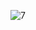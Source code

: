 
![7](https://github.com/minusZeroo/learnX-platform/assets/45848426/2b553dbd-57c4-412f-876d-deda458ad297)
